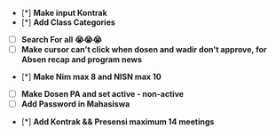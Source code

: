 - [*] **Make input Kontrak**
- [*] **Add Class Categories**
- [ ] **Search For all 😭😭😭**
- [ ] **Make cursor can't click when dosen and wadir don't approve, for Absen recap and program     news**
- [*] **Make Nim max 8 and NISN max 10**
- [ ] **Make Dosen PA and set active - non-active**
- [ ] **Add Password in Mahasiswa**
- [*] **Add Kontrak && Presensi maximum 14 meetings**
